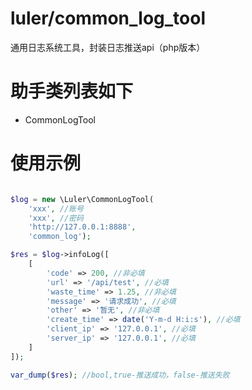 # luler/common_log_tool

通用日志系统工具，封装日志推送api（php版本）

# 助手类列表如下

- CommonLogTool

# 使用示例

```php

$log = new \Luler\CommonLogTool(
    'xxx', //账号
    'xxx', //密码
    'http://127.0.0.1:8888',
    'common_log');

$res = $log->infoLog([
    [
        'code' => 200, //非必填
        'url' => '/api/test', //必填
        'waste_time' => 1.25, //非必填
        'message' => '请求成功', //必填
        'other' => '暂无', //非必填
        'create_time' => date('Y-m-d H:i:s'), //必填
        'client_ip' => '127.0.0.1', //必填
        'server_ip' => '127.0.0.1', //必填
    ]
]);

var_dump($res); //bool,true-推送成功，false-推送失败
```
